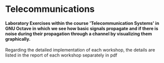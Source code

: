 # Telecommunications
#### Laboratory Exercises within the course 'Telecommunication Systems' in GNU Octave in which we see how basic signals propagate and if there is noise during their propagation through a channel by visualizing them graphically.
Regarding the detailed implementation of each workshop, the details are listed in the report of each workshop separately in pdf
